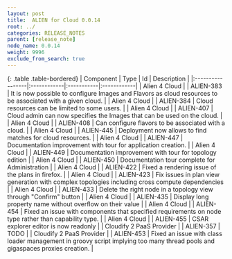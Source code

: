 ```yaml
---
layout: post
title:  ALIEN for Cloud 0.0.14
root: ../
categories: RELEASE_NOTES
parent: [release_note]
node_name: 0.0.14
weight: 9996
exclude_from_search: true
---
```


{: .table .table-bordered}
| Component        | Type        | Id         | Description |
|:-----------------|:------------|:-----------|:------------|
| <span class="text-success"> Alien 4 Cloud</span> | <i class="fa fa-plus text-success"></i> | ALIEN-383 | It is now possible to configure Images and Flavors as cloud resources to be associated with a given cloud. |
| <span class="text-success"> Alien 4 Cloud</span> | <i class="fa fa-plus text-success"></i> | ALIEN-384 | Cloud resources can be limited to some users. |
| <span class="text-success"> Alien 4 Cloud</span> | <i class="fa fa-plus text-success"></i> | ALIEN-407 | Cloud admin can now specifies the Images that can be used on the cloud. |
| <span class="text-success"> Alien 4 Cloud</span> | <i class="fa fa-plus text-success"></i> | ALIEN-408 | Can configure flavors to be associated with a cloud. |
| <span class="text-success"> Alien 4 Cloud</span> | <i class="fa fa-plus text-success"></i> | ALIEN-445 | Deployment now allows to find matches for cloud resources. |
| <span class="text-success"> Alien 4 Cloud</span> | <i class="fa fa-level-up text-primary"></i> | ALIEN-447 | Documentation improvement with tour for application creation. |
| <span class="text-success"> Alien 4 Cloud</span> | <i class="fa fa-level-up text-primary"></i> | ALIEN-449 | Documentation improvement with tour for topology edition |
| <span class="text-success"> Alien 4 Cloud</span> | <i class="fa fa-level-up text-primary"></i> | ALIEN-450 | Documentation tour complete for Administration |
| <span class="text-success"> Alien 4 Cloud</span> | <i class="fa fa-bug text-danger"></i> | ALIEN-422 | Fixed a rendering issue of the plans in firefox. |
| <span class="text-success"> Alien 4 Cloud</span> | <i class="fa fa-bug text-danger"></i> | ALIEN-423 | Fix issues in plan view generation with complex topologies including cross compute dependencies |
| <span class="text-success"> Alien 4 Cloud</span> | <i class="fa fa-bug text-danger"></i> | ALIEN-433 | Delete the right node in a topology view through "Confirm" button |
| <span class="text-success"> Alien 4 Cloud</span> | <i class="fa fa-bug text-danger"></i> | ALIEN-435 | Display long property name without overflow on their value |
| <span class="text-success"> Alien 4 Cloud</span> | <i class="fa fa-bug text-danger"></i> | ALIEN-454 | Fixed an issue with components that specified requirements on node type rather than capability type. |
| <span class="text-success"> Alien 4 Cloud</span> | <i class="fa fa-bug text-danger"></i> | ALIEN-455 | CSAR explorer editor is now readonly |
| <span class="text-primary"> Cloudify 2 PaaS Provider</span> | <i class="fa fa-bug text-danger"></i> | ALIEN-357 | TODO |
| <span class="text-primary"> Cloudify 2 PaaS Provider</span> | <i class="fa fa-bug text-danger"></i> | ALIEN-453 | Fixed an issue with class loader management in groovy script implying too many thread pools and gigaspaces proxies creation. |
